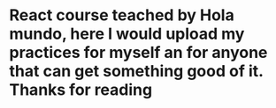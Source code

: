 # React course teached by Hola mundo, here I would upload my practices for myself an for anyone that can get something good of it. Thanks for reading
